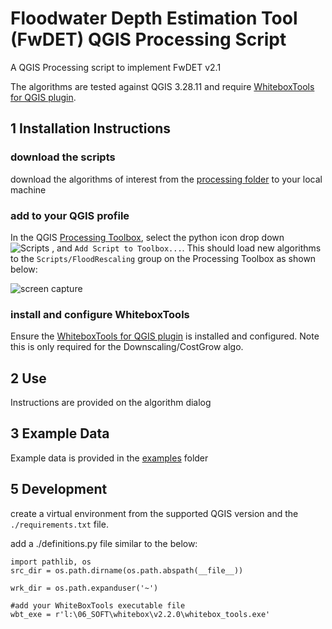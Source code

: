 # Floodwater Depth Estimation Tool (FwDET) QGIS Processing Script

A QGIS Processing script to implement FwDET v2.1

The algorithms are tested against QGIS 3.28.11 and require [WhiteboxTools for QGIS plugin](https://www.whiteboxgeo.com/manual/wbt_book/qgis_plugin.html).

## 1 Installation Instructions

### download the scripts
download the algorithms of interest from the [processing folder](floodrescaler/processing) to your local machine

### add to your QGIS profile
In the QGIS [Processing Toolbox](https://docs.qgis.org/3.22/en/docs/user_manual/processing/toolbox.html#the-toolbox), select the python icon drop down ![Scripts](/assets/mIconPythonFile.png) , and `Add Script to Toolbox...`. This should load new algorithms to the `Scripts/FloodRescaling` group on the Processing Toolbox as shown below:

![screen capture](/assets/processingToolbox_screengrab.png)

### install and configure WhiteboxTools
Ensure the [WhiteboxTools for QGIS plugin](https://www.whiteboxgeo.com/manual/wbt_book/qgis_plugin.html) is installed and configured. 
Note this is only required for the Downscaling/CostGrow algo. 

## 2 Use
Instructions are provided on the algorithm dialog

## 3 Example Data

Example data is provided in the [examples](/examples) folder

 

## 5 Development

create a virtual environment from the supported QGIS version and the `./requirements.txt` file. 

add a ./definitions.py file similar to the below:

```
import pathlib, os
src_dir = os.path.dirname(os.path.abspath(__file__))

wrk_dir = os.path.expanduser('~')

#add your WhiteBoxTools executable file
wbt_exe = r'l:\06_SOFT\whitebox\v2.2.0\whitebox_tools.exe'
```
